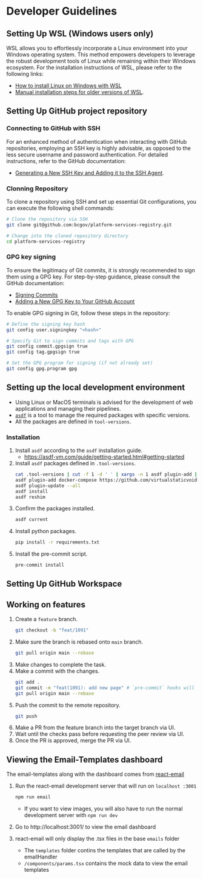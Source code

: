 # Developer Guidelines

## Setting Up WSL (Windows users only)

WSL allows you to effortlessly incorporate a Linux environment into your Windows operating system. This method empowers developers to leverage the robust development tools of Linux while remaining within their Windows ecosystem.
For the installation instructions of WSL, please refer to the following links:

- [How to install Linux on Windows with WSL](https://learn.microsoft.com/en-us/windows/wsl/install)
- [Manual installation steps for older versions of WSL](https://learn.microsoft.com/en-us/windows/wsl/install-manual).

## Setting Up GitHub project repository

### Connecting to GitHub with SSH

For an enhanced method of authentication when interacting with GitHub repositories, employing an SSH key is highly advisable, as opposed to the less secure username and password authentication.
For detailed instructions, refer to the GitHub documentation:

- [Generating a New SSH Key and Adding it to the SSH Agent](https://docs.github.com/en/github/authenticating-to-github/connecting-to-github-with-ssh/generating-a-new-ssh-key-and-adding-it-to-the-ssh-agent).

### Clonning Repository

To clone a repository using SSH and set up essential Git configurations, you can execute the following shell commands:

```sh
# Clone the repository via SSH
git clone git@github.com:bcgov/platform-services-registry.git

# Change into the cloned repository directory
cd platform-services-registry
```

### GPG key signing

To ensure the legitimacy of Git commits, it is strongly recommended to sign them using a GPG key.
For step-by-step guidance, please consult the GitHub documentation:

- [Signing Commits](https://docs.github.com/en/github/authenticating-to-github/managing-commit-signature-verification/signing-commits)
- [Adding a New GPG Key to Your GitHub Account](https://docs.github.com/en/github/authenticating-to-github/managing-commit-signature-verification/adding-a-new-gpg-key-to-your-github-account)

To enable GPG signing in Git, follow these steps in the repository:

```sh
# Define the signing key hash
git config user.signingkey "<hash>"

# Specify Git to sign commits and tags with GPG
git config commit.gpgsign true
git config tag.gpgsign true

# Set the GPG program for signing (if not already set)
git config gpg.program gpg
```

## Setting up the local development environment

- Using Linux or MacOS terminals is advised for the development of web applications and managing their pipelines.
- [`asdf`](https://asdf-vm.com/#/core-manage-asdf) is a tool to manage the required packages with specific versions.
- All the packages are defined in `tool-versions`.

### Installation

1. Install `asdf` according to the `asdf` installation guide.
   - https://asdf-vm.com/guide/getting-started.html#getting-started
1. Install `asdf` packages defined in `.tool-versions`.
   ```sh
   cat .tool-versions | cut -f 1 -d ' ' | xargs -n 1 asdf plugin-add || true
   asdf plugin-add docker-compose https://github.com/virtualstaticvoid/asdf-docker-compose.git || true
   asdf plugin-update --all
   asdf install
   asdf reshim
   ```
1. Confirm the packages installed.
   ```sh
   asdf current
   ```
1. Install python packages.
   ```sh
   pip install -r requirements.txt
   ```
1. Install the pre-commit script.
   ```sh
   pre-commit install
   ```

## Setting Up GitHub Workspace

## Working on features

1. Create a `feature` branch.
   ```sh
   git checkout -b "feat/1091"
   ```
1. Make sure the branch is rebased onto `main` branch.
   ```sh
   git pull origin main --rebase
   ```
1. Make changes to complete the task.
1. Make a commit with the changes.
   ```sh
   git add .
   git commit -m "feat(1091): add new page" # `pre-commit` hooks will be triggered to ensure the code quality.
   git pull origin main --rebase
   ```
1. Push the commit to the remote repository.
   ```sh
   git push
   ```
1. Make a PR from the feature branch into the target branch via UI.
1. Wait until the checks pass before requesting the peer review via UI.
1. Once the PR is approved, merge the PR via UI.

## Viewing the Email-Templates dashboard

The email-templates along with the dashboard comes from [react-email](https://react.email/)

1. Run the react-email development server that will run on `localhost :3001`

   ```sh
   npm run email
   ```

   - If you want to view images, you will also have to run the normal development server with `npm run dev`

1. Go to http://localhost:3001/ to view the email dashboard

1. react-email will only display the .tsx files in the base `emails` folder
   - The `templates` folder contins the templates that are called by the emailHandler
   - `/components/params.tsx` contains the mock data to view the email templates
